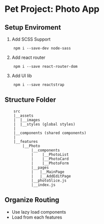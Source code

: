 # Pet Project: Photo App

## Setup Enviroment

1. Add SCSS Support

```
    npm i --save-dev node-sass
```

2. Add react router

```
    npm i --save react-router-dom
```

3. Add UI lib

```
    npm i --save reactstrap
```

## Structure Folder
```
    src
    |__assets
    |  |__images
    |  |__styles (global styles)
    |
    |__components (shared components)
    |
    |__features
        |__Photo
            |__components
            |    |__PhotoList
            |    |__PhotoCard
            |    |__PhotoForm
            |__pages
            |   |__MainPage
            |   |__AddEditPage
            |__photoSlice.js
            |__index.js
```

## Organize Routing 
- Use lazy load components
- Load from each features